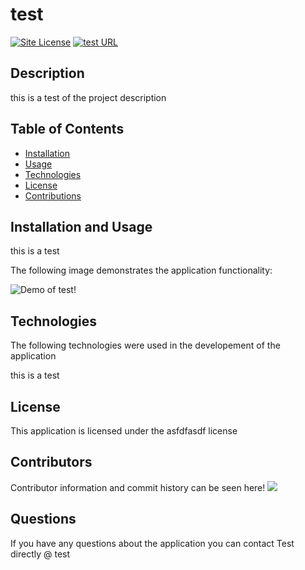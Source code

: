 
# test

[![Site License](https://img.shields.io/badge/license-asfdfasdf-blue.svg)](test)
 [![test URL](https://img.shields.io/badge/test-URL-purple.svg)](test)
  
## Description

this is a test of the project description

## Table of Contents
  
* [Installation](#Installation)
* [Usage](#Usage)
* [Technologies](#Technologies)
* [License](#License)
* [Contributions](#Contributions)
  
## Installation and Usage

this is a test

The following image demonstrates the application functionality:

![Demo of test!](afsfasdfasfd)

## Technologies

The following technologies were used in the developement of the application

this is a test

## License

This application is licensed under the asfdfasdf license

## Contributors

Contributor information and commit history can be seen here!
<a href="https://github.com/test/graphs/contributors">
<img src="https://contributors-img.web.app/image?repo=Test/test" />
</a>


## Questions

If you have any questions about the application you can contact Test directly @ test
